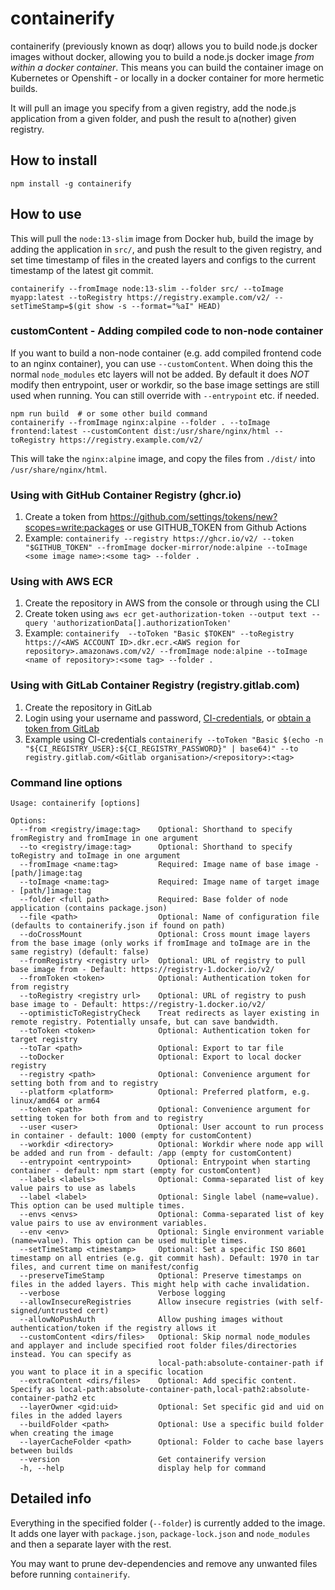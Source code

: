 # containerify

containerify (previously known as doqr) allows you to build node.js docker images without docker, allowing you to build a node.js docker image _from within a docker container_. This means you can build the container image on Kubernetes or Openshift - or locally in a docker container for more hermetic builds.

It will pull an image you specify from a given registry, add the node.js application from a given folder, and push the result to a(nother) given registry.

## How to install

```
npm install -g containerify
```

## How to use

This will pull the `node:13-slim` image from Docker hub, build the image by adding the application in `src/`, and push the result to the given registry, and set time timestamp of files in the created layers and configs to the current timestamp of the latest git commit.

```
containerify --fromImage node:13-slim --folder src/ --toImage myapp:latest --toRegistry https://registry.example.com/v2/ --setTimeStamp=$(git show -s --format="%aI" HEAD)
```

### customContent - Adding compiled code to non-node container

If you want to build a non-node container (e.g. add compiled frontend code to an nginx container), you can use `--customContent`. When doing this
the normal `node_modules` etc layers will not be added. By default it does _NOT_ modify then entrypoint, user or workdir, so the base image settings are still used when running. You can still override with `--entrypoint` etc. if needed.

```
npm run build  # or some other build command
containerify --fromImage nginx:alpine --folder . --toImage frontend:latest --customContent dist:/usr/share/nginx/html --toRegistry https://registry.example.com/v2/
```

This will take the `nginx:alpine` image, and copy the files from `./dist/` into `/usr/share/nginx/html`.

### Using with GitHub Container Registry (ghcr.io)

1. Create a token from https://github.com/settings/tokens/new?scopes=write:packages or use GITHUB_TOKEN from Github Actions
2. Example: `containerify --registry https://ghcr.io/v2/ --token "$GITHUB_TOKEN" --fromImage docker-mirror/node:alpine --toImage <some image name>:<some tag> --folder . `

### Using with AWS ECR

1. Create the repository in AWS from the console or through using the CLI
2. Create token using `aws ecr get-authorization-token --output text --query 'authorizationData[].authorizationToken'`
3. Example: `containerify  --toToken "Basic $TOKEN" --toRegistry https://<AWS ACCOUNT ID>.dkr.ecr.<AWS region for repository>.amazonaws.com/v2/ --fromImage node:alpine --toImage <name of repository>:<some tag> --folder .`

### Using with GitLab Container Registry (registry.gitlab.com)

1. Create the repository in GitLab
2. Login using your username and password, [CI-credentials](https://docs.gitlab.com/ee/ci/jobs/ci_job_token.html), or [obtain a token from GitLab](https://docs.gitlab.com/ee/api/container_registry.html#obtain-token-from-gitlab)
3. Example using CI-credentials `containerify --toToken "Basic $(echo -n "${CI_REGISTRY_USER}:${CI_REGISTRY_PASSWORD}" | base64)" --to registry.gitlab.com/<Gitlab organisation>/<repository>:<tag>`

### Command line options

```
Usage: containerify [options]

Options:
  --from <registry/image:tag>    Optional: Shorthand to specify fromRegistry and fromImage in one argument
  --to <registry/image:tag>      Optional: Shorthand to specify toRegistry and toImage in one argument
  --fromImage <name:tag>         Required: Image name of base image - [path/]image:tag
  --toImage <name:tag>           Required: Image name of target image - [path/]image:tag
  --folder <full path>           Required: Base folder of node application (contains package.json)
  --file <path>                  Optional: Name of configuration file (defaults to containerify.json if found on path)
  --doCrossMount                 Optional: Cross mount image layers from the base image (only works if fromImage and toImage are in the same registry) (default: false)
  --fromRegistry <registry url>  Optional: URL of registry to pull base image from - Default: https://registry-1.docker.io/v2/
  --fromToken <token>            Optional: Authentication token for from registry
  --toRegistry <registry url>    Optional: URL of registry to push base image to - Default: https://registry-1.docker.io/v2/
  --optimisticToRegistryCheck    Treat redirects as layer existing in remote registry. Potentially unsafe, but can save bandwidth.
  --toToken <token>              Optional: Authentication token for target registry
  --toTar <path>                 Optional: Export to tar file
  --toDocker                     Optional: Export to local docker registry
  --registry <path>              Optional: Convenience argument for setting both from and to registry
  --platform <platform>          Optional: Preferred platform, e.g. linux/amd64 or arm64
  --token <path>                 Optional: Convenience argument for setting token for both from and to registry
  --user <user>                  Optional: User account to run process in container - default: 1000 (empty for customContent)
  --workdir <directory>          Optional: Workdir where node app will be added and run from - default: /app (empty for customContent)
  --entrypoint <entrypoint>      Optional: Entrypoint when starting container - default: npm start (empty for customContent)
  --labels <labels>              Optional: Comma-separated list of key value pairs to use as labels
  --label <label>                Optional: Single label (name=value). This option can be used multiple times.
  --envs <envs>                  Optional: Comma-separated list of key value pairs to use av environment variables.
  --env <env>                    Optional: Single environment variable (name=value). This option can be used multiple times.
  --setTimeStamp <timestamp>     Optional: Set a specific ISO 8601 timestamp on all entries (e.g. git commit hash). Default: 1970 in tar files, and current time on manifest/config
  --preserveTimeStamp            Optional: Preserve timestamps on files in the added layers. This might help with cache invalidation.
  --verbose                      Verbose logging
  --allowInsecureRegistries      Allow insecure registries (with self-signed/untrusted cert)
  --allowNoPushAuth              Allow pushing images without authentication/token if the registry allows it
  --customContent <dirs/files>   Optional: Skip normal node_modules and applayer and include specified root folder files/directories instead. You can specify as
                                 local-path:absolute-container-path if you want to place it in a specific location
  --extraContent <dirs/files>    Optional: Add specific content. Specify as local-path:absolute-container-path,local-path2:absolute-container-path2 etc
  --layerOwner <gid:uid>         Optional: Set specific gid and uid on files in the added layers
  --buildFolder <path>           Optional: Use a specific build folder when creating the image
  --layerCacheFolder <path>      Optional: Folder to cache base layers between builds
  --version                      Get containerify version
  -h, --help                     display help for command
```

## Detailed info

Everything in the specified folder (`--folder`) is currently added to the image. It adds one layer with `package.json`, `package-lock.json` and `node_modules` and then a separate layer with the rest.

You may want to prune dev-dependencies and remove any unwanted files before running `containerify`.
